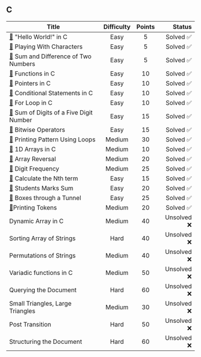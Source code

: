 <br/><br/>

## C

| Title                                                                                             | Difficulty | Points |      Status |
| ------------------------------------------------------------------------------------------------- | :--------: | :----: | ----------: |
| [📂](./Hello%20World!%20in%20C.c) "Hello World!" in C                                             |    Easy    |   5    |   Solved ✅ |
| [📂](./Playing%20With%20Characters.c) Playing With Characters                                     |    Easy    |   5    |   Solved ✅ |
| [📂](./Sum%20and%20Difference%20of%20Two%20Numbers.c) Sum and Difference of Two Numbers           |    Easy    |   5    |   Solved ✅ |
| [📂](./Functions%20in%20C.c) Functions in C                                                       |    Easy    |   10   |   Solved ✅ |
| [📂](./Pointers%20in%20C.c) Pointers in C                                                         |    Easy    |   10   |   Solved ✅ |
| [📂](./Conditional%20Statements%20in%20C.c) Conditional Statements in C                           |    Easy    |   10   |   Solved ✅ |
| [📂](./For%20Loop%20in%20C.c) For Loop in C                                                       |    Easy    |   10   |   Solved ✅ |
| [📂](./Sum%20of%20Digits%20of%20a%20Five%20Digit%20Number.c) Sum of Digits of a Five Digit Number |    Easy    |   15   |   Solved ✅ |
| [📂](./Bitwise%20Operators.c) Bitwise Operators                                                   |    Easy    |   15   |   Solved ✅ |
| [📂](./Printing%20Pattern%20Using%20Loops.c) Printing Pattern Using Loops                         |   Medium   |   30   |   Solved ✅ |
| [📂](./1D%20Arrays%20in%20C.c) 1D Arrays in C                                                     |   Medium   |   10   |   Solved ✅ |
| [📂](./Array%20Reversal.c) Array Reversal                                                         |   Medium   |   20   |   Solved ✅ |
| [📂](./Digit%20Frequency.c) Digit Frequency                                                       |   Medium   |   25   |   Solved ✅ |
| [📂](./Calculate%20the%20Nth%20term.c) Calculate the Nth term                                     |    Easy    |   15   |   Solved ✅ |
| [📂](./Students%20Marks%20Sum.c) Students Marks Sum                                               |    Easy    |   20   |   Solved ✅ |
| [📂](./Boxes%20through%20a%20Tunnel.c) Boxes through a Tunnel                                     |    Easy    |   25   |   Solved ✅ |
| [📂](./Printing%20Tokens.c)Printing Tokens                                                          |   Medium   |   20   |   Solved ✅ |
| Dynamic Array in C                                                                                |   Medium   |   40   | Unsolved ❌ |
| Sorting Array of Strings                                                                          |    Hard    |   40   | Unsolved ❌ |
| Permutations of Strings                                                                           |   Medium   |   40   | Unsolved ❌ |
| Variadic functions in C                                                                           |   Medium   |   50   | Unsolved ❌ |
| Querying the Document                                                                             |    Hard    |   60   | Unsolved ❌ |
| Small Triangles, Large Triangles                                                                  |   Medium   |   30   | Unsolved ❌ |
| Post Transition                                                                                   |    Hard    |   50   | Unsolved ❌ |
| Structuring the Document                                                                          |    Hard    |   60   | Unsolved ❌ |
